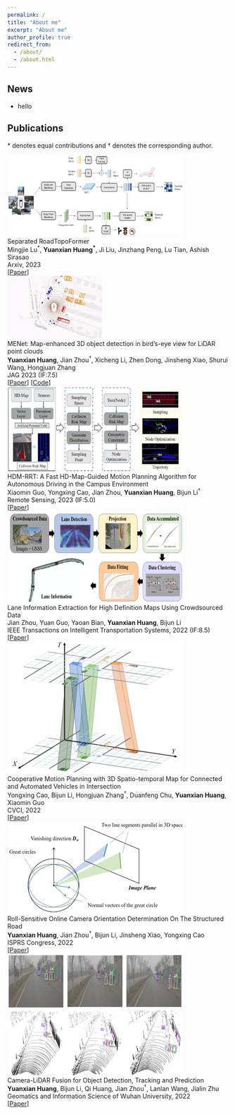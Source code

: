 ```yaml
---
permalink: /
title: "About me"
excerpt: "About me"
author_profile: true
redirect_from: 
  - /about/
  - /about.html
---
```


## News
- hello

## Publications

\* denotes equal contributions and &dagger; denotes the corresponding author.
<br>

<div class="before-item" >
  <div class="pubimg">
    <img  class="pubpic" src="../images/pub_roadformer.png">
  </div>
  <div class="pubdsp">
    <span class=pubtitle > 
      Separated RoadTopoFormer<br>
    </span>
    <span class=pubauthor > 
      Mingjie Lu<sup>*</sup>, <b>Yuanxian Huang<sup>*</sup></b>, Ji Liu, Jinzhang Peng, Lu Tian, Ashish Sirasao
      <br>
    </span>
    <span class=publoc > 
      Arxiv, 2023<br>
    </span>
    <span class=publink>
      [<a href="https://arxiv.org/abs/2307.01557">Paper</a>]
    <br></span>
  </div>
</div>

<div class="before-item" >
  <div class="pubimg">
    <img  class="pubpic" src="../images/pub_menet.gif">
  </div>
  <div class="pubdsp">
    <span class=pubtitle > 
      MENet: Map-enhanced 3D object detection in bird’s-eye view for LiDAR point clouds<br>
    </span>
    <span class=pubauthor > 
      <b>Yuanxian Huang</b>, Jian Zhou<sup>&dagger;</sup>, Xicheng Li, Zhen Dong, Jinsheng Xiao, 
      Shurui Wang, Hongjuan Zhang
      <br>
    </span>
    <span class=publoc > 
      JAG 2023 (IF:7.5)<br>
    </span>
    <span class=publink>
      [<a href="https://www.sciencedirect.com/science/article/pii/S1569843223001590">Paper</a>]
      [<a href="https://github.com/WHU-USI3DV/MENet">Code</a>]
    <br></span>
  </div>
</div>

<div class="before-item" >
  <div class="pubimg">
    <img  class="pubpic" src="../images/pub_hdmrrt.png">
  </div>
  <div class="pubdsp">
    <span class=pubtitle > 
      HDM-RRT: A Fast HD-Map-Guided Motion Planning Algorithm for Autonomous Driving in the Campus Environment<br>
    </span>
    <span class=pubauthor > 
      Xiaomin Guo, Yongxing Cao, Jian Zhou, <b>Yuanxian Huang</b>, Bijun Li<sup>&dagger;</sup>
      <br>
    </span>
    <span class=publoc > 
      Remote Sensing, 2023 (IF:5.0)<br>
    </span>
    <span class=publink>
      [<a href="https://www.mdpi.com/2072-4292/15/2/487">Paper</a>]
    <br></span>
  </div>
</div>

<div class="before-item" >
  <div class="pubimg">
    <img  class="pubpic" src="../images/pub_its.png" >
  </div>
  <div class="pubdsp">
    <span class=pubtitle > 
      Lane Information Extraction for High Definition Maps Using Crowdsourced Data<br>
    </span>
    <span class=pubauthor > 
      Jian Zhou, Yuan Guo, Yaoan Bian, <b>Yuanxian Huang</b>, Bijun Li
      <br>
    </span>
    <span class=publoc > 
      IEEE Transactions on Intelligent Transportation Systems, 2022 (IF:8.5)<br>
    </span>
    <span class=publink>
      [<a href="https://ieeexplore.ieee.org/document/9956852">Paper</a>]
    <br></span>
  </div>
</div>

<div class="before-item" >
  <div class="pubimg">
    <img  class="pubpic" src="../images/pub_cvci.png">
  </div>
  <div class="pubdsp">
    <span class=pubtitle > 
      Cooperative Motion Planning with 3D Spatio-temporal Map for Connected and Automated Vehicles in Intersection<br>
    </span>
    <span class=pubauthor > 
      Yongxing Cao, Bijun Li, Hongjuan Zhang<sup>&dagger;</sup>, Duanfeng Chu, <b>Yuanxian Huang</b>, Xiaomin Guo
      <br>
    </span>
    <span class=publoc > 
      CVCI, 2022<br>
    </span>
    <span class=publink>
      [<a href="https://ieeexplore.ieee.org/document/9965066">Paper</a>]
    <br></span>
  </div>
</div>

<div class="before-item" >
  <div class="pubimg">
    <img  class="pubpic" src="../images/pub_isprs.png" >
  </div>
  <div class="pubdsp">
    <span class=pubtitle > 
      Roll-Sensitive Online Camera Orientation Determination On The Structured Road<br>
    </span>
    <span class=pubauthor > 
      <b>Yuanxian Huang</b>, Jian Zhou<sup>&dagger;</sup>, Bijun Li, Jinsheng Xiao, Yongxing Cao
      <br>
    </span>
    <span class=publoc > 
      ISPRS Congress, 2022<br>
    </span>
    <span class=publink>
      [<a href="https://isprs-archives.copernicus.org/articles/XLIII-B2-2022/687/2022/">Paper</a>]
    <br></span>
  </div>
</div>

<div class="before-item" >
  <div class="pubimg">
    <img  class="pubpic" src="../images/pub_xuebao.png" >
  </div>
  <div class="pubdsp">
    <span class=pubtitle > 
      Camera-LiDAR Fusion for Object Detection, Tracking and Prediction<br>
    </span>
    <span class=pubauthor > 
      <b>Yuanxian Huang</b>, Bijun Li, Qi Huang, Jian Zhou<sup>&dagger;</sup>, Lanlan Wang, Jialin Zhu
      <br>
    </span>
    <span class=publoc > 
      Geomatics and Information Science of Wuhan University, 2022<br>
    </span>
    <span class=publink>
      [<a href="http://ch.whu.edu.cn/cn/article/doi/10.13203/j.whugis20210614">Paper</a>]
    <br></span>
  </div>
</div>